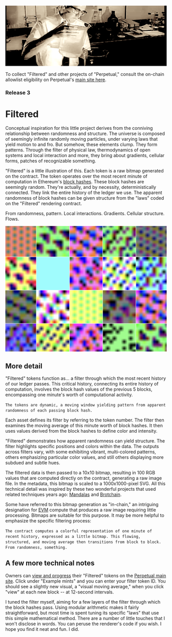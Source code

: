 ![Mixing molecules into stuff](../assets/chemwide.png?raw=True)

To collect "Filtered" and other projects of "Perpetual," consult the on-chain allowlist eligibility on Perpetual's [main site here](https://perpetual.takens.eth.limo).

### Release 3
# Filtered

Conceptual inspiration for this little project derives from the conniving relationship between randomness and structure.
The universe is composed of seemingly infinite randomly moving particles, under varying laws that yield motion
to and fro. But somehow, these elements clump. They form patterns. Through the filter of physical law, thermodynamics
of open systems and local interaction and more, they bring about gradients, cellular forms, patches of 
recognizable something.

"Filtered" is a little illustration of this. Each token is a raw bitmap generated on the contract. The token
operates over the most recent minute of computation in Ethereum's [block hashes](https://ethereum.org/en/developers/docs/blocks/). These block hashes are seemingly
random. They're actually, and by necessity, deterministically connected. They link the entire history of 
the ledger we use. The apparent randomness of block hashes
can be given structure from the "laws" coded on the "Filtered" rendering contract. 

From randomness, pattern. Local interactions. Gradients. Cellular structure. Flows. 

![Some filters...](../assets/some_filters.png?raw=True)

## More detail

"Filtered" tokens function as... a filter through which the most recent history of our ledger passes. 
This critical history, connecting its entire history of computation, involves the block hash values 
of the previous 5 blocks, encompassing one minute's worth of computational activity. 

`The tokens are dynamic, a moving window yielding pattern from apparent randomness of each passing block hash.`

Each asset defines its filter by referring to the token number. The filter then examines the moving 
average of this minute worth of block hashes. It then uses values derived from the block hashes to define color and intensity. 

"Filtered" demonstrates how apparent randomness can yield structure. The filter highlights specific positions 
and colors within the data. The outputs across filters vary, with some exhibiting vibrant, 
multi-colored patterns, others emphasizing particular color values, and still others displaying more 
subdued and subtle hues. 

The filtered data is then passed to a 10x10 bitmap, resulting in 100 RGB values that are computed 
directly on the contract, generating a raw image file. In the metadata, this bitmap is scaled to a 1000x1000-pixel SVG. 
All this technical detail was inspired by these two wonderful projects that used related techniques years ago: [Mandalas](https://mandalas.eth.limo/) and [Brotchain](https://brotchain.art/).

Some have referred to this bitmap generation as "in-chain," an intriguing
designation for [EVM](https://ethereum.org/en/developers/docs/evm/) compute that produces a raw image requiring little processing. Bitmaps are suitable for this purpose. It may be more helpful to emphasize the specific filtering process: 

`The contract computes a colorful representation of one minute of recent history, expressed as a little bitmap. This flowing, structured, and moving average then transitions from block to block. From randomness, something.`

## A few more technical notes

Owners can [view and progress](https://x.com/miragenesi/status/1813233172944932911) their "Filtered" tokens on the [Perpetual main site](https://perpetual.takens.eth.limo). 
Click under
"Example mints" and you can enter your filter token ID. You should see a slightly new visual, a "visual moving average," when you click "view" at each new block -- at 12-second intervals.

I tuned the filter myself, aiming for a few layers of the filter through which the block hashes pass. Using 
modular arithmetic makes it fairly straightforward, but most time is spent tuning its specific "laws"
that use this simple mathematical method. There are a number of little touches that I won't disclose
in words. You can peruse the renderer's code if you wish. I hope you find it neat and fun. I did.
